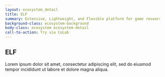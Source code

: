 ```yaml
---
layout: ecosystem_detail
title: ELF
summary: Extensive, Lightweight, and Flexible platform for game research
background-class: ecosystem-background
body-class: ecosystem ecosystem-detail
call-to-action: Try via CoLab
---
```


## ELF

Lorem ipsum dolor sit amet, consectetur adipiscing elit, sed do eiusmod tempor incididunt ut labore et dolore magna aliqua.
